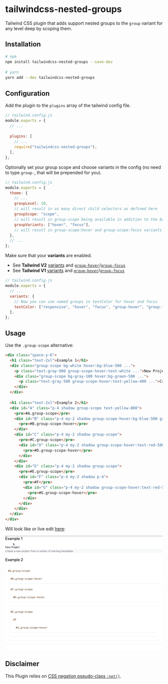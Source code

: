 # tailwindcss-nested-groups

Tailwind CSS plugin that adds support nested groups to the `group` variant for any level deep by scoping them.

## Installation

```sh
# npm
npm install tailwindcss-nested-groups --save-dev

# yarn
yarn add --dev tailwindcss-nested-groups
```

## Configuration

Add the plugin to the `plugins` array of the tailwind config file.  

```js
// tailwind.config.js
module.exports = {
  // ...

  plugins: [
    // ...
    require("tailwindcss-nested-groups"),
  ],
};
```

Optionally set your group scope and choose variants in the config (no need to type `group-`, that will be prepended for you).

```js
// tailwind.config.js
module.exports = {
  theme: {
    // ...
    groupLevel: 10,
    // will result in as many direct child selectors as defined here
    groupScope: "scope",
    // will result in group-scope being available in addition to the base group
    groupVariants: ["hover", "focus"],
    // will result in group-scope:hover and group-scope:focus variants
  },
  // ...
};
```

Make sure that your **variants** are enabled.
- See **Tailwind V2** [variants](https://tailwindcss.com/docs/configuring-variants#overview) and [`group-hover`](https://tailwindcss.com/docs/hover-focus-and-other-states#group-hover)/[`group-focus`](https://tailwindcss.com/docs/hover-focus-and-other-states#group-focus)
- See **Tailwind V1** [variants](https://v1.tailwindcss.com/docs/configuring-variants) and [`group-hover`](https://v1.tailwindcss.com/docs/pseudo-class-variants#group-hover)/[`group-focus`](https://v1.tailwindcss.com/docs/pseudo-class-variants#group-focus)

```js
// tailwind.config.js
module.exports = {
  // ...
  variants: {
    // Now you can use named groups in textColor for hover and focus
    textColor: ["responsive", "hover", "focus", "group-hover", "group-focus"],
  },
};
```

## Usage

Use the `.group-scope` alternative:

```html
<div class="space-y-6">
  <h1 class="text-2xl">Example 1</h1>
  <div class="group-scope bg-white hover:bg-blue-500 ...">
    <p class="text-gray-900 group-scope-hover:text-white ...">New Project</p>
    <div class="group-scope bg-gray-100 hover:bg-green-500 ...">
      <p class="text-gray-500 group-scope-hover:text-yellow-400 ...">Create a <span class="group-scope-hover:text-red-600">new project</span> from a variety of starting templates.</p>
    </div>
  </div>

  <h1 class="text-2xl">Example 2</h1>
  <div id="A" class="p-4 shadow group-scope text-yellow-800">
    <pre>#A.group-scope</pre>
    <div id="B" class="p-4 my-2 shadow group-scope-hover:bg-blue-500 group-scope-hover:text-white">
      <pre>#B.group-scope-hover</pre>
    </div>
    <div id="C" class="p-4 my-2 shadow group-scope">
      <pre>#C.group-scope</pre>
      <div id="D" class="p-4 my-2 shadow group-scope-hover:text-red-500">
        <pre>#D.group-scope-hover</pre>
      </div>
    </div>
    <div id="E" class="p-4 my-2 shadow group-scope">
      <pre>#E.group-scope</pre>
      <div id="F" class="p-4 my-2 shadow p-4">
        <pre>#F</pre>
        <div id="G" class="p-4 my-2 shadow group-scope-hover:text-red-500">
          <pre>#G.group-scope-hover</pre>
        </div>
      </div>
    </div>
  </div>
</div>
```

Will look like or live edit [here](https://play.tailwindcss.com/LynJHjqDNU):

![in-action](tailwindcss-nested-groups.gif)

## Disclaimer

This Plugin relies on [CSS negation pseudo-class `:not()`](https://drafts.csswg.org/selectors-3/#negation).
